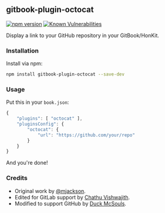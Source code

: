 ## gitbook-plugin-octocat

[![npm version](https://badge.fury.io/js/gitbook-plugin-octocat.svg)](https://badge.fury.io/js/gitbook-plugin-octocat)
[![Known Vulnerabilities](https://snyk.io/test/github/quacksouls/gitbook-plugin-octocat/badge.svg)](https://snyk.io/test/github/quacksouls/gitbook-plugin-octocat)

Display a link to your GitHub repository in your GitBook/HonKit.

### Installation

Install via npm:

```sh
npm install gitbook-plugin-octocat --save-dev
```

### Usage

Put this in your `book.json`:

```js
{
    "plugins": [ "octocat" ],
    "pluginsConfig": {
        "octocat": {
            "url": "https://github.com/your/repo"
        }
    }
}
```

And you're done!

### Credits

- Original work by [@mjackson](https://github.com/mjackson).
- Edited for GitLab support by [Chathu Vishwajith](https://github.com/iamchathu).
- Modified to support GitHub by [Duck McSouls](https://github.com/quacksouls).
